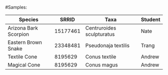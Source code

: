 #Samples:

|Species|SRRID|Taxa|Student|
| ------ | ------ | ------ | ------ |
|Arizona Bark Scorpion|15177461|Centruroides sculpturatus|Nate|
|Eastern Brown Snake|23348481|Pseudonaja textilis|Trang|
|Textile Cone|8195629|Conus textile|Andrew|
|Magical Cone|8195629|Conus magus|Andrew|
